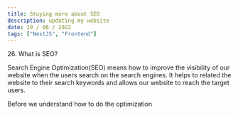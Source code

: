```yaml
---
title: Stuying more about SEO
description: updating my website
date: 19 / 06 / 2022
tags: ["NextJS", "Frontend"]
---
```


<p>26. What is SEO?</p>

<p> Search Engine Optimization(SEO) means how to improve the visibility of our website when the users search on the search engines. It helps to related the website to their search keywords and allows our website to reach the target users.
</p>
<p>Before we understand how to do the optimization
</p>
